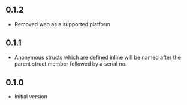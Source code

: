 ## 0.1.2
- Removed web as a supported platform

## 0.1.1

- Anonymous structs which are defined inline will be named after the parent struct member followed by a serial no.
## 0.1.0

- Initial version
